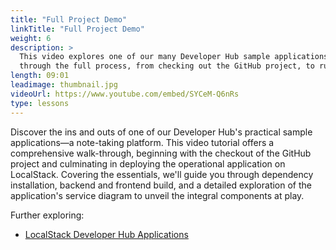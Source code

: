 ```yaml
---
title: "Full Project Demo"
linkTitle: "Full Project Demo"
weight: 6
description: >
  This video explores one of our many Developer Hub sample applications, a note-taking application. We'll take you
  through the full process, from checking out the GitHub project, to running the functioning app on LocalStack. 
length: 09:01
leadimage: thumbnail.jpg
videoUrl: https://www.youtube.com/embed/SYCeM-Q6nRs
type: lessons
---
```


Discover the ins and outs of one of our Developer Hub's practical sample applications—a note-taking platform. 
This video tutorial offers a comprehensive walk-through, beginning with the checkout of the GitHub project and
culminating in deploying the operational application on LocalStack. Covering the essentials, we'll guide you
through dependency installation, backend and frontend build, and a detailed exploration of the application's service
diagram to unveil the integral components at play.

Further exploring:

- [LocalStack Developer Hub Applications](https://docs.localstack.cloud/applications)